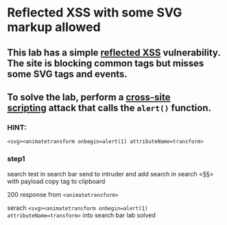 # Reflected XSS with some SVG markup allowed

## This lab has a simple [reflected XSS](https://portswigger.net/web-security/cross-site-scripting/reflected) vulnerability. The site is blocking common tags but misses some SVG tags and events.

## To solve the lab, perform a [cross-site scripting](https://portswigger.net/web-security/cross-site-scripting) attack that calls the `alert()` function.

### HINT:

`<svg><animatetransform onbegin=alert(1) attributeName=transform>`

### step1

search test in search bar
send to intruder and add search in search <§§> with payload copy tag to clipboard

200 response from `<animatetransform> `

serach `<svg><animatetransform onbegin=alert(1) attributeName=transform>` into search bar lab solved
